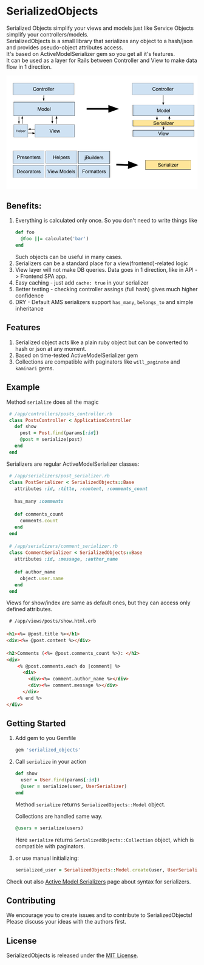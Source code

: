 # SerializedObjects
Serialized Objects simplify your views and models just like Service Objects simplify your controllers/models.  
SerializedObjects is a small library that serializes any object to a hash/json and provides pseudo-object attributes access.  
It's based on ActiveModelSerializer gem so you get all it's features.  
It can be used as a layer for Rails between Controller and View to make data flow in 1 direction. 

![mvcs](/doc/mvc-to-mvcs.png)

## Benefits:

1. Everything is calculated only once. So you don't need to write things like
    ```ruby
    def foo
      @foo ||= calculate('bar')
    end
    ```
    Such objects can be useful in many cases.
2. Serializers can be a standard place for a view(frontend)-related logic
3. View layer will not make DB queries. Data goes in 1 direction, like in API -> Frontend SPA app.
4. Easy caching - just add `cache: true` in your serializer 
5. Better testing - checking controller assings (full hash) gives much higher confidence
6. DRY - Default AMS serializers support `has_many`, `belongs_to` and simple inheritance

## Features
1. Serialized object acts like a plain ruby object but can be converted to hash or json at any moment.
2. Based on time-tested ActiveModelSerializer gem
3. Collections are compatible with paginators like `will_paginate` and `kaminari` gems.

## Example

Method `serialize` does all the magic
```ruby
 # /app/controllers/posts_controller.rb
 class PostsController < ApplicationController
   def show  
     post = Post.find(params[:id])
     @post = serialize(post)
   end
 end
``` 

Serializers are regular ActiveModelSerializer classes: 
```ruby
 # /app/serializers/post_serializer.rb
 class PostSerializer < SerializedObjects::Base
   attributes :id, :title, :content, :comments_count
     
   has_many :comments
     
   def comments_count
     comments.count
   end
 end 
 
 # /app/serializers/comment_serializer.rb
 class CommentSerializer < SerializedObjects::Base
   attributes :id, :message, :author_name
     
   def author_name
     object.user.name
   end
 end   
```

Views for show/index are same as default ones, but they can access only defined attributes.
```html
 # /app/views/posts/show.html.erb

<h1><%= @post.title %></h1>
<div><%= @post.content %></div>

<h2>Comments (<%= @post.comments_count %>): </h2>
<div>
    <% @post.comments.each do |comment| %>
      <div>
        <div><%= comment.author_name %></div>
        <div><%= comment.message %></div>
      </div>  
    <% end %>
</div>
```

## Getting Started

1. Add gem to you Gemfile
    
    ```ruby
    gem 'serialized_objects'
    ```
 
2. Call `serialize` in your action
    
    ```ruby
    def show  
      user = User.find(params[:id])
      @user = serialize(user, UserSerializer)
    end  
    ```

   Method `serialize` returns `SerializedObjects::Model` object.  

   Collections are handled same way.
   
   ```ruby
   @users = serialize(users)
   ```  
     
   Here `serialize` returns `SerializedObjects::Collection` object, which is compatible with paginators.
       
3. or use manual initializing:
   ```ruby
   serialized_user = SerializedObjects::Model.create(user, UserSerializer)
   ```

Check out also [Active Model Serializers](https://github.com/rails-api/active_model_serializers/tree/v0.10.6) page about syntax for serializers.

## Contributing

We encourage you to create issues and to contribute to SerializedObjects! Please discuss your ideas with the authors first.


## License

SerializedObjects is released under the [MIT License](http://www.opensource.org/licenses/MIT).